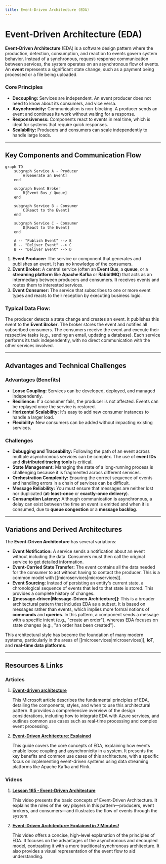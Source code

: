 ```yaml
---
title: Event-Driven Architecture (EDA)
---
```

# Event-Driven Architecture (EDA)

**Event-Driven Architecture** (EDA) is a software design pattern where the production, detection, consumption, and reaction to events govern system behavior. Instead of a synchronous, request-response communication between services, the system operates on an asynchronous flow of events. An **event** represents a significant state change, such as a payment being processed or a file being uploaded.

### **Core Principles**

* **Decoupling:** Services are independent. An event producer does not need to know about its consumers, and vice versa.
* **Asynchronicity:** Communication is non-blocking. A producer sends an event and continues its work without waiting for a response.
* **Responsiveness:** Components react to events in real time, which is ideal for systems that require quick responses.
* **Scalability:** Producers and consumers can scale independently to handle large loads.

---

## Key Components and Communication Flow

```mermaid
graph TD
    subgraph Service A - Producer
        A[Generate an Event]
    end

    subgraph Event Broker
        B[Event Bus / Queue]
    end

    subgraph Service B - Consumer
        C[React to the Event]
    end

    subgraph Service C - Consumer
        D[React to the Event]
    end

    A -- "Publish Event" --> B
    B -- "Deliver Event" --> C
    B -- "Deliver Event" --> D
```

1.  **Event Producer:** The service or component that generates and publishes an event. It has no knowledge of the consumers.
2.  **Event Broker:** A central service (often an **Event Bus**, a **queue**, or a **streaming platform** like **Apache Kafka** or **RabbitMQ**) that acts as an intermediary between producers and consumers. It receives events and routes them to interested services.
3.  **Event Consumer:** The service that subscribes to one or more event types and reacts to their reception by executing business logic.

### **Typical Data Flow:**

The producer detects a state change and creates an event. It publishes this event to the **Event Broker**. The broker stores the event and notifies all subscribed consumers. The consumers receive the event and execute their respective tasks (e.g., sending an email, updating a database). Each service performs its task independently, with no direct communication with the other services involved.

---

## Advantages and Technical Challenges

### **Advantages (Benefits)**

* **Loose Coupling:** Services can be developed, deployed, and managed independently.
* **Resilience:** If a consumer fails, the producer is not affected. Events can be replayed once the service is restored.
* **Horizontal Scalability:** It's easy to add new consumer instances to handle a larger load.
* **Flexibility:** New consumers can be added without impacting existing services.

### **Challenges**

* **Debugging and Traceability:** Following the path of an event across multiple asynchronous services can be complex. The use of **event IDs** and **distributed tracing tools** is critical.
* **State Management:** Managing the state of a long-running process is challenging because it is fragmented across different services.
* **Orchestration Complexity:** Ensuring the correct sequence of events and handling errors in a chain of services can be difficult.
* **Message Reliability:** You must ensure that messages are neither lost nor duplicated (**at-least-once** or **exactly-once delivery**).
* **Consumption Latency:** Although communication is asynchronous, a delay can exist between the time an event is emitted and when it is consumed, due to **queue congestion** or a **message backlog**.

---

## Variations and Derived Architectures

The **Event-Driven Architecture** has several variations:

* **Event Notification:** A service sends a notification about an event without including the data. Consumers must then call the original service to get detailed information.
* **Event-Carried State Transfer:** The event contains all the data needed for the consumer to act without having to contact the producer. This is a common model with [[microservices|microservices]].
* **Event Sourcing:** Instead of persisting an entity's current state, a chronological sequence of events that led to that state is stored. This provides a complete history of changes.
* **[[message-driven|Message-Driven Architecture]]:** This is a broader architectural pattern that includes EDA as a subset. It is based on messages rather than events, which implies more formal notions of **commands** and **queries**. In this pattern, a component sends a message with a specific intent (e.g., "create an order"), whereas EDA focuses on state changes (e.g., "an order has been created").

This architectural style has become the foundation of many modern systems, particularly in the areas of [[microservices|microservices]], **IoT**, and **real-time data platforms**.

---

## **Resources & Links**

### **Articles**

1.  **[Event-driven architecture](https://learn.microsoft.com/en-us/azure/architecture/guide/architecture-styles/event-driven)**
    
    This Microsoft article describes the fundamental principles of EDA, detailing the components, styles, and when to use this architectural pattern. It provides a comprehensive overview of the design considerations, including how to integrate EDA with Azure services, and outlines common use cases such as real-time processing and complex event processing.

2.  **[Event-Driven Architecture: Explained](https://www.confluent.io/learn/event-driven-architecture/#kafka-flink-and-confluent-for-fully-managed-event-driven-architecture-at-scale)**
    
    This guide covers the core concepts of EDA, explaining how events enable loose coupling and asynchronicity in a system. It presents the key benefits and common use cases of this architecture, with a specific focus on implementing event-driven systems using data streaming platforms like Apache Kafka and Flink.

### **Videos**

1.  **[Lesson 165 - Event-Driven Architecture](https://www.youtube.com/watch?v=P0aUV4ixvBQ)**
    
    This video presents the basic concepts of Event-Driven Architecture. It explains the roles of the key players in this pattern—producers, event brokers, and consumers—and illustrates the flow of events through the system.

2.  **[Event-Driven Architecture: Explained in 7 Minutes!](https://www.youtube.com/watch?v=gOuAqRaDdHA)**
    
    This video offers a concise, high-level explanation of the principles of EDA. It focuses on the advantages of the asynchronous and decoupled model, contrasting it with a more traditional synchronous architecture. It also provides a visual representation of the event flow to aid understanding.